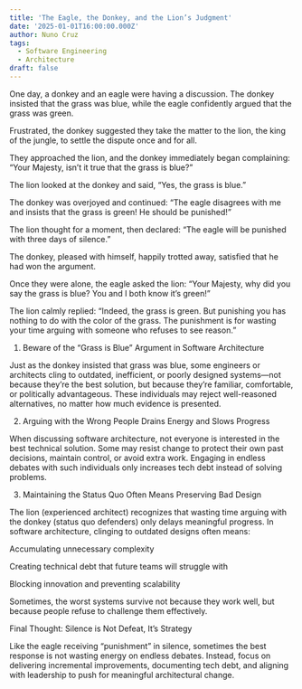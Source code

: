 ```yaml
---
title: 'The Eagle, the Donkey, and the Lion’s Judgment'
date: '2025-01-01T16:00:00.000Z'
author: Nuno Cruz
tags:
  - Software Engineering
  - Architecture
draft: false
---
```


 
One day, a donkey and an eagle were having a discussion. The donkey insisted that the grass was blue, while the eagle confidently argued that the grass was green. 
 
Frustrated, the donkey suggested they take the matter to the lion, the king of the jungle, to settle the dispute once and for all. 
 
They approached the lion, and the donkey immediately began complaining: 
“Your Majesty, isn’t it true that the grass is blue?” 
 
The lion looked at the donkey and said, “Yes, the grass is blue.” 
 
The donkey was overjoyed and continued: 
“The eagle disagrees with me and insists that the grass is green! He should be punished!” 
 
The lion thought for a moment, then declared: 
“The eagle will be punished with three days of silence.” 
 
The donkey, pleased with himself, happily trotted away, satisfied that he had won the argument. 
 
Once they were alone, the eagle asked the lion: 
“Your Majesty, why did you say the grass is blue? You and I both know it’s green!” 
 
The lion calmly replied: 
“Indeed, the grass is green. But punishing you has nothing to do with the color of the grass. The punishment is for wasting your time arguing with someone who refuses to see reason.” 
 
 
 
1. Beware of the “Grass is Blue” Argument in Software Architecture 
 
Just as the donkey insisted that grass was blue, some engineers or architects cling to outdated, inefficient, or poorly designed systems—not because they’re the best solution, but because they’re familiar, comfortable, or politically advantageous. These individuals may reject well-reasoned alternatives, no matter how much evidence is presented. 
 
2. Arguing with the Wrong People Drains Energy and Slows Progress 
 
When discussing software architecture, not everyone is interested in the best technical solution. Some may resist change to protect their own past decisions, maintain control, or avoid extra work. Engaging in endless debates with such individuals only increases tech debt instead of solving problems. 
 
3. Maintaining the Status Quo Often Means Preserving Bad Design 
 
The lion (experienced architect) recognizes that wasting time arguing with the donkey (status quo defenders) only delays meaningful progress. In software architecture, clinging to outdated designs often means: 
 
Accumulating unnecessary complexity 
 
Creating technical debt that future teams will struggle with 
 
Blocking innovation and preventing scalability 
 
 
Sometimes, the worst systems survive not because they work well, but because people refuse to challenge them effectively. 
 
Final Thought: Silence is Not Defeat, It’s Strategy 
 
Like the eagle receiving “punishment” in silence, sometimes the best response is not wasting energy on endless debates. Instead, focus on delivering incremental improvements, documenting tech debt, and aligning with leadership to push for meaningful architectural change.